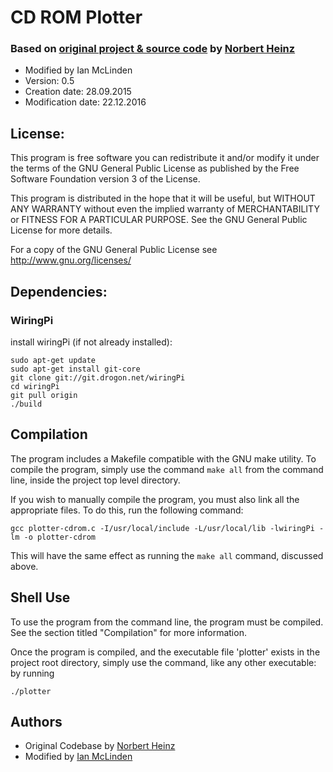 # CD ROM Plotter
### Based on [original project & source code](http://www.homofaciens.com/technics-machines-plotter-cdrom_en_navion.htm) by [Norbert Heinz](http://www.homofaciens.com/imprint_en_navion.htm)

* Modified by Ian McLinden
* Version: 0.5
* Creation date: 28.09.2015
* Modification date: 22.12.2016

## License:
This program is free software you can redistribute it and/or modify it under the terms of the GNU General Public License as published by the Free Software Foundation version 3 of the License.

This program is distributed in the hope that it will be useful, but WITHOUT ANY WARRANTY without even the implied warranty of MERCHANTABILITY or FITNESS FOR A PARTICULAR PURPOSE. See the GNU General Public License for more details.

For a copy of the GNU General Public License see http://www.gnu.org/licenses/

## Dependencies:

### WiringPi

install wiringPi (if not already installed):

```
sudo apt-get update
sudo apt-get install git-core
git clone git://git.drogon.net/wiringPi
cd wiringPi
git pull origin
./build
```

## Compilation
The program includes a Makefile compatible with the GNU make utility.
To compile the program, simply use the command `make all` from the command
line, inside the project top level directory.

If you wish to manually compile the program, you must also link all the
appropriate files. To do this, run the following command:

`gcc plotter-cdrom.c -I/usr/local/include -L/usr/local/lib -lwiringPi -lm -o plotter-cdrom`
	
This will have the same effect as running the `make all` command,
discussed above.

## Shell Use

To use the program from the command line, the program must be compiled.
See the section titled "Compilation" for more information.

Once the program is compiled, and the executable file 'plotter' exists
in the project root directory, simply use the command,
like any other executable: by running

`./plotter`

## Authors

* Original Codebase by [Norbert Heinz](http://www.homofaciens.com/imprint_en_navion.htm)
* Modified by [Ian McLinden](https://github.com/ianmclinden)